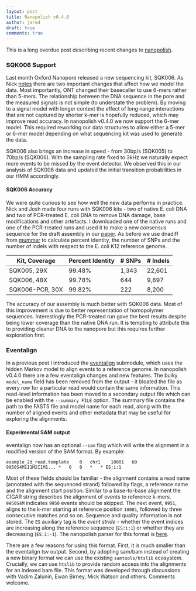 ```yaml
---
layout: post
title: Nanopolish v0.4.0
author: jared
draft: true
comments: true
---
```


This is a long overdue post describing recent changes to [nanopolish](https://github.com/jts/nanopolish).

### SQK006 Support ###

Last month Oxford Nanopore released a new sequencing kit, SQK006. As Nick [notes](http://lab.loman.net/2015/09/24/first-sqk-map-006-experiment/) there are two important changes that affect how we model the data. Most importantly, ONT changed their basecaller to use 6-mers rather than 5-mers. The relationship between the DNA sequence in the pore and the measured signals is not simple (to understate the problem). By moving to a signal model with longer context the effect of long-range interactions that are not captured by shorter k-mer is hopefully reduced, which may improve read accuracy. In nanopolish v0.4.0 we now support the 6-mer model. This required reworking our data structures to allow either a 5-mer or 6-mer model depending on what sequencing kit was used to generate the data.

SQK006 also brings an increase in speed - from 30bp/s (SQK005) to 70bp/s (SQK006). With the sampling rate fixed to 3kHz we naturally expect more events to be missed by the event detector. We observed this in our analysis of SQK006 data and updated the initial transition probabilities in our HMM accordingly.
 
#### SQK006 Accuracy ####

We were quite curious to see how well the new data performs in practice. Nick and Josh made four runs with SQK006 kits - two of native E. coli DNA and two of PCR-treated E. coli DNA to remove DNA damage, base modifications and other artefacts. I downloaded one of the native runs and one of the PCR-treated runs and used it to make a new consensus sequence for the draft assembly in our [paper](http://www.nature.com/nmeth/journal/v12/n8/full/nmeth.3444.html). As before we use dnadiff from [mummer](http://mummer.sourceforge.net/) to calculate percent identity, the number of SNPs and the number of indels with respect to the E. coli K12 reference genome. 

| Kit, Coverage     | Percent Identity | # SNPs   | # Indels  |
| ----------------- | ---------------- | ------   | --------  |
|  SQK005, 29X      |          99.48%  | 1,343    | 22,601    |
|  SQK006, 48X      |          99.78%  |   644    |  9,697    |
|  SQK006-PCR, 30X  |          99.82%  |   222    |  8,200    |

The accuracy of our assembly is much better with SQK006 data. Most of this improvement is due to better representation of homopolymer sequences. Interestingly the PCR-treated run gave the best results despite being lower coverage than the native DNA run. It is tempting to attribute this to providing cleaner DNA to the nanopore but this requires further exploration first.

### Eventalign ###

In a previous post I introduced the [eventalign](http://simpsonlab.github.io/2015/04/08/eventalign/) submodule, which uses the hidden Markov model to align events to a reference genome. In nanopolish v0.4.0 there are a few eventalign changes and new features. The bulky `model_name` field has been removed from the output - it bloated the file as every row for a particular read would contain the same information. This read-level information has been moved to a secondary output file which can be enabled with the `--summary FILE` option. The summary file contains the path to the FAST5 file and model name for each read, along with the number of aligned events and other metadata that may be useful for exploring the alignments.

#### Experimental SAM output ####

eventalign now has an optional `--sam` flag which will write the alignment in a modified version of the SAM format. By example:

    example_2d_read.template    0   chr1    10001   60  9950S4M1I1M2I1M1... *   0   0   *   * ES:i:1

Most of these fields should be familiar - the alignment contains a read name (annotated with the sequenced strand) followed by flags, a reference name and the alignment start position. Similar to a base-to-base alignment the CIGAR string describes the alignment of events to reference k-mers. `9950S4M` indicates `9950` events should be skipped. The next event, `9951`, aligns to the k-mer starting at reference position `10001`, followed by three consecutive matches and so on. Sequence and quality information is not stored. The `ES` auxiliary tag is the *event stride* - whether the event indices are increasing along the reference sequence (`ES:i:1`) or whether they are decreasing (`ES:i:-1`). The nanopolish parser for this format is [here](https://github.com/jts/nanopolish/blob/master/src/alignment/nanopolish_alignment_db.cpp#L347).

There are a few reasons for using this format. First, it is much smaller than the eventalign tsv output. Second, by adopting sam/bam instead of creating a new binary format we can use the existing `samtools/htslib` ecosystem. Crucially, we can use `htslib` to provide random access into the alignments for an indexed bam file. This format was developed through discussions with Vadim Zalunin, Ewan Birney, Mick Watson and others. Comments welcome.
